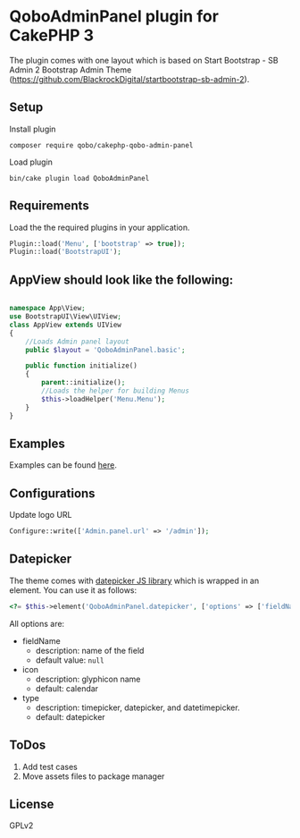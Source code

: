 # QoboAdminPanel plugin for CakePHP 3

The plugin comes with one layout which is based on Start Bootstrap - SB Admin 2 Bootstrap Admin Theme (https://github.com/BlackrockDigital/startbootstrap-sb-admin-2).

## Setup

Install plugin
```
composer require qobo/cakephp-qobo-admin-panel
```
Load plugin

```
bin/cake plugin load QoboAdminPanel
```

## Requirements

Load the the required plugins in your application.

```php
Plugin::load('Menu', ['bootstrap' => true]);
Plugin::load('BootstrapUI');
```

## AppView should look like the following:

```php

namespace App\View;
use BootstrapUI\View\UIView;
class AppView extends UIView
{
    //Loads Admin panel layout 
    public $layout = 'QoboAdminPanel.basic';

    public function initialize()
    {
        parent::initialize();
        //Loads the helper for building Menus
        $this->loadHelper('Menu.Menu');
    }
}
```

## Examples

Examples can be found [here](https://github.com/QoboLtd/cakephp-qobo-admin-panel/tree/master/src/Template/Layout/examples).

## Configurations

Update logo URL
```php
Configure::write(['Admin.panel.url' => '/admin']);
```

## Datepicker

The theme comes with [datepicker JS library](https://eonasdan.github.io/bootstrap-datetimepicker/) which is wrapped in
an element. You can use it as follows:

```php
<?= $this->element('QoboAdminPanel.datepicker', ['options' => ['fieldName' => 'foobar']]); ?>
```
All options are:
- fieldName
    - description: name of the field
    - default value: ``` null ```
- icon
    - description: glyphicon name
    - default: calendar
- type
    - description: timepicker, datepicker, and datetimepicker.
    - default: datepicker

## ToDos

1. Add test cases
2. Move assets files to package manager

## License

GPLv2
